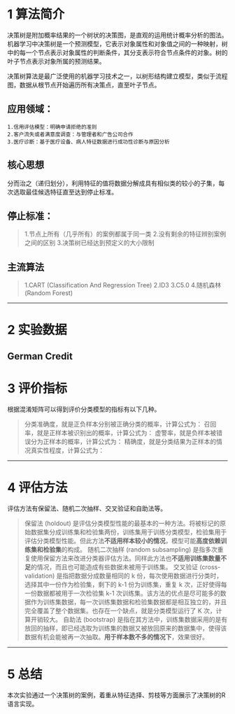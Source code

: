 # 1 算法简介
决策树是附加概率结果的一个树状的决策图，是直观的运用统计概率分析的图法。机器学习中决策树是一个预测模型，它表示对象属性和对象值之间的一种映射，树中的每一个节点表示对象属性的判断条件，其分支表示符合节点条件的对象。树的叶子节点表示对象所属的预测结果。

决策树算法是最广泛使用的机器学习技术之一，以树形结构建立模型，类似于流程图，数据从根节点开始遍历所有决策点，直至叶子节点。

## 应用领域：
    1.信用评估模型：明确申请拒绝的准则
    2.客户流失或者满意度调查：与管理者和广告公司合作
    3.医疗诊断：基于医疗设备、病人特征数据进行成功性诊断与原因分析
	
## 核心思想
分而治之（递归划分），利用特征的值将数据分解成具有相似类的较小的子集，每次选取最佳候选特征直至达到停止标准。

## 停止标准：
> 1.节点上所有（几乎所有）的案例都属于同一类
> 2.没有剩余的特征辨别案例之间的区别
> 3.决策树已经达到预定义的大小限制

## 主流算法
> 1.CART (Classification And Regression Tree)
> 2.ID3
> 3.C5.0
> 4.随机森林 (Random Forest) 
---

# 2 实验数据
German Credit
---

# 3 评价指标
根据混淆矩阵可以得到评价分类模型的指标有以下几种。
> 分类准确度，就是正负样本分别被正确分类的概率，计算公式为：
> 召回率，就是正样本被识别出的概率，计算公式为：
> 虚警率，就是负样本被错误分为正样本的概率，计算公式为：
> 精确度，就是分类结果为正样本的情况真实性程度，计算公式为：
---

# 4 评估方法
评估方法有保留法、随机二次抽样、交叉验证和自助法等。
> 保留法 (holdout) 是评估分类模型性能的最基本的一种方法。将被标记的原始数据集分成训练集和检验集两份，训练集用于训练分类模型，检验集用于评估分类模型性能。但此方法**不适用样本较小的情况**，模型可能**高度依赖训练集和检验集**的构成。
> 随机二次抽样 (random subsampling) 是指多次重复使用保留方法来改进分类器评估方法。同样此方法也**不适用训练集数量不足**的情况，而且也可能造成有些数据未被用于训练集。
> 交叉验证 (cross-validation) 是指把数据分成数量相同的 k 份，每次使用数据进行分类时，选择其中一份作为检验集，剩下的 k-1 份为训练集，重复 k 次，正好使得每一份数据都被用于一次检验集 k-1 次训练集。该方法的优点是尽可能多的数据作为训练集数据，每一次训练集数据和检验集数据都是相互独立的，并且完全覆盖了整个数据集。也存在一个缺点，就是分类模型运行了 K 次，计算开销较大。
> 自助法 (bootstrap) 是指在其方法中，训练集数据采用的是有放回的抽样，即已经选取为训练集的数据又被放回原来的数据集中，使得该数据有机会能被再一次抽取。**用于样本数不多的情况下**，效果很好。
---

# 5 总结
本次实验通过一个决策树的案例，着重从特征选择、剪枝等方面展示了决策树的R语言实现。